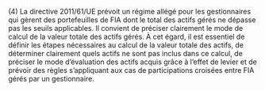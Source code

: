(4) La directive 2011/61/UE prévoit un régime allégé pour les gestionnaires qui gèrent des portefeuilles de FIA dont le total des actifs gérés ne dépasse pas les seuils applicables. Il convient de préciser clairement le mode de calcul de la valeur totale des actifs gérés. À cet égard, il est essentiel de définir les étapes nécessaires au calcul de la valeur totale des actifs, de déterminer clairement quels actifs ne sont pas inclus dans ce calcul, de préciser le mode d’évaluation des actifs acquis grâce à l’effet de levier et de prévoir des règles s’appliquant aux cas de participations croisées entre FIA gérés par un gestionnaire.